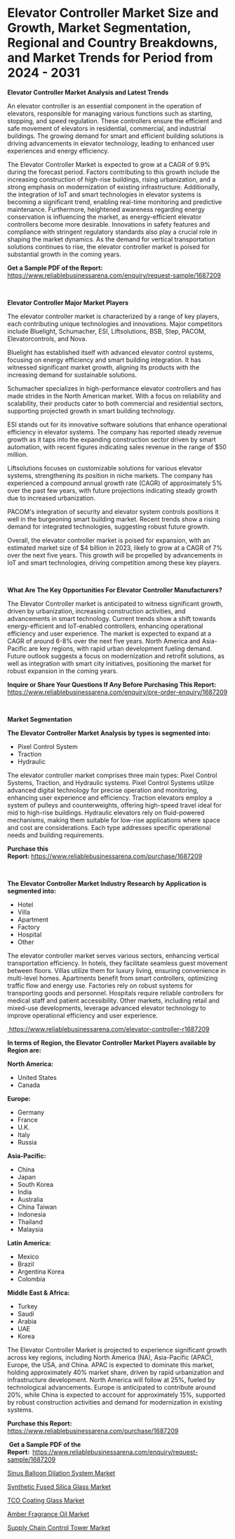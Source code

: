 <p><h1>Elevator Controller Market Size and Growth, Market Segmentation, Regional and Country Breakdowns, and Market Trends for Period from 2024 -  2031</h1></p><p><strong>Elevator Controller Market Analysis and Latest Trends</strong></p>
<p><p>An elevator controller is an essential component in the operation of elevators, responsible for managing various functions such as starting, stopping, and speed regulation. These controllers ensure the efficient and safe movement of elevators in residential, commercial, and industrial buildings. The growing demand for smart and efficient building solutions is driving advancements in elevator technology, leading to enhanced user experiences and energy efficiency.</p><p>The Elevator Controller Market is expected to grow at a CAGR of 9.9% during the forecast period. Factors contributing to this growth include the increasing construction of high-rise buildings, rising urbanization, and a strong emphasis on modernization of existing infrastructure. Additionally, the integration of IoT and smart technologies in elevator systems is becoming a significant trend, enabling real-time monitoring and predictive maintenance. Furthermore, heightened awareness regarding energy conservation is influencing the market, as energy-efficient elevator controllers become more desirable. Innovations in safety features and compliance with stringent regulatory standards also play a crucial role in shaping the market dynamics. As the demand for vertical transportation solutions continues to rise, the elevator controller market is poised for substantial growth in the coming years.</p></p>
<p><strong>Get a Sample PDF of the Report:&nbsp;</strong> <a href="https://www.reliablebusinessarena.com/enquiry/request-sample/1687209?utm_campaign=1290&utm_medium=2&utm_source=Github&utm_content=ia&utm_term=16102024&utm_id=elevator-controller">https://www.reliablebusinessarena.com/enquiry/request-sample/1687209</a></p>
<p>&nbsp;</p>
<p><strong>Elevator Controller Major Market Players</strong></p>
<p><p>The elevator controller market is characterized by a range of key players, each contributing unique technologies and innovations. Major competitors include Bluelight, Schumacher, ESI, Liftsolutions, BSB, Step, PACOM, Elevatorcontrols, and Nova. </p><p>Bluelight has established itself with advanced elevator control systems, focusing on energy efficiency and smart building integration. It has witnessed significant market growth, aligning its products with the increasing demand for sustainable solutions.</p><p>Schumacher specializes in high-performance elevator controllers and has made strides in the North American market. With a focus on reliability and scalability, their products cater to both commercial and residential sectors, supporting projected growth in smart building technology.</p><p>ESI stands out for its innovative software solutions that enhance operational efficiency in elevator systems. The company has reported steady revenue growth as it taps into the expanding construction sector driven by smart automation, with recent figures indicating sales revenue in the range of $50 million.</p><p>Liftsolutions focuses on customizable solutions for various elevator systems, strengthening its position in niche markets. The company has experienced a compound annual growth rate (CAGR) of approximately 5% over the past few years, with future projections indicating steady growth due to increased urbanization.</p><p>PACOM's integration of security and elevator system controls positions it well in the burgeoning smart building market. Recent trends show a rising demand for integrated technologies, suggesting robust future growth.</p><p>Overall, the elevator controller market is poised for expansion, with an estimated market size of $4 billion in 2023, likely to grow at a CAGR of 7% over the next five years. This growth will be propelled by advancements in IoT and smart technologies, driving competition among these key players.</p></p>
<p>&nbsp;</p>
<p><strong>What Are The Key Opportunities For Elevator Controller Manufacturers?</strong></p>
<p><p>The Elevator Controller market is anticipated to witness significant growth, driven by urbanization, increasing construction activities, and advancements in smart technology. Current trends show a shift towards energy-efficient and IoT-enabled controllers, enhancing operational efficiency and user experience. The market is expected to expand at a CAGR of around 6-8% over the next five years. North America and Asia-Pacific are key regions, with rapid urban development fueling demand. Future outlook suggests a focus on modernization and retrofit solutions, as well as integration with smart city initiatives, positioning the market for robust expansion in the coming years.</p></p>
<p><strong>Inquire or Share Your Questions If Any Before Purchasing This Report:</strong> <a href="https://www.reliablebusinessarena.com/enquiry/pre-order-enquiry/1687209?utm_campaign=1290&utm_medium=2&utm_source=Github&utm_content=ia&utm_term=16102024&utm_id=elevator-controller">https://www.reliablebusinessarena.com/enquiry/pre-order-enquiry/1687209</a></p>
<p>&nbsp;</p>
<p><strong>Market Segmentation</strong></p>
<p><strong>The Elevator Controller Market Analysis by types is segmented into:</strong></p>
<p><ul><li>Pixel Control System</li><li>Traction</li><li>Hydraulic</li></ul></p>
<p><p>The elevator controller market comprises three main types: Pixel Control Systems, Traction, and Hydraulic systems. Pixel Control Systems utilize advanced digital technology for precise operation and monitoring, enhancing user experience and efficiency. Traction elevators employ a system of pulleys and counterweights, offering high-speed travel ideal for mid to high-rise buildings. Hydraulic elevators rely on fluid-powered mechanisms, making them suitable for low-rise applications where space and cost are considerations. Each type addresses specific operational needs and building requirements.</p></p>
<p><strong>Purchase this Report:&nbsp;</strong><a href="https://www.reliablebusinessarena.com/purchase/1687209?utm_campaign=1290&utm_medium=2&utm_source=Github&utm_content=ia&utm_term=16102024&utm_id=elevator-controller">https://www.reliablebusinessarena.com/purchase/1687209</a></p>
<p>&nbsp;</p>
<p><strong>The Elevator Controller Market Industry Research by Application is segmented into:</strong></p>
<p><ul><li>Hotel</li><li>Villa</li><li>Apartment</li><li>Factory</li><li>Hospital</li><li>Other</li></ul></p>
<p><p>The elevator controller market serves various sectors, enhancing vertical transportation efficiency. In hotels, they facilitate seamless guest movement between floors. Villas utilize them for luxury living, ensuring convenience in multi-level homes. Apartments benefit from smart controllers, optimizing traffic flow and energy use. Factories rely on robust systems for transporting goods and personnel. Hospitals require reliable controllers for medical staff and patient accessibility. Other markets, including retail and mixed-use developments, leverage advanced elevator technology to improve operational efficiency and user experience.</p></p>
<p><a href="https://www.reliablebusinessarena.com/elevator-controller-r1687209?utm_campaign=1290&utm_medium=2&utm_source=Github&utm_content=ia&utm_term=16102024&utm_id=elevator-controller">&nbsp;https://www.reliablebusinessarena.com/elevator-controller-r1687209</a></p>
<p><strong>In terms of Region, the Elevator Controller Market Players available by Region are:</strong></p>
<p>
    <p> <strong> North America: </strong>
        <ul>
            <li>United States</li>
            <li>Canada</li>
        </ul>
        </p> 
    <p> <strong> Europe: </strong>
        <ul>
            <li>Germany</li>
            <li>France</li>
            <li>U.K.</li>
            <li>Italy</li>
            <li>Russia</li>
        </ul>
        </p> 
    <p> <strong> Asia-Pacific: </strong>
        <ul>
            <li>China</li>
            <li>Japan</li>
            <li>South Korea</li>
            <li>India</li>
            <li>Australia</li>
            <li>China Taiwan</li>
            <li>Indonesia</li>
            <li>Thailand</li>
            <li>Malaysia</li>
        </ul>
        </p> 
    <p> <strong> Latin America: </strong>
        <ul>
            <li>Mexico</li>
            <li>Brazil</li>
            <li>Argentina Korea</li>
            <li>Colombia</li>
        </ul>
        </p> 
    <p> <strong> Middle East & Africa: </strong>
        <ul>
            <li>Turkey</li>
            <li>Saudi</li>
            <li>Arabia</li>
            <li>UAE</li>
            <li>Korea</li>
        </ul>
    </p>
    </p>
<p><p>The Elevator Controller Market is projected to experience significant growth across key regions, including North America (NA), Asia-Pacific (APAC), Europe, the USA, and China. APAC is expected to dominate this market, holding approximately 40% market share, driven by rapid urbanization and infrastructure development. North America will follow at 25%, fueled by technological advancements. Europe is anticipated to contribute around 20%, while China is expected to account for approximately 15%, supported by robust construction activities and demand for modernization in existing systems.</p></p>
<p><strong>Purchase this Report: </strong><a href="https://www.reliablebusinessarena.com/purchase/1687209?utm_campaign=1290&utm_medium=2&utm_source=Github&utm_content=ia&utm_term=16102024&utm_id=elevator-controller">https://www.reliablebusinessarena.com/purchase/1687209</a></p>
<p>&nbsp;<strong>Get a Sample PDF of the Report:&nbsp;&nbsp;</strong><a href="https://www.reliablebusinessarena.com/enquiry/request-sample/1687209?utm_campaign=1290&utm_medium=2&utm_source=Github&utm_content=ia&utm_term=16102024&utm_id=elevator-controller">https://www.reliablebusinessarena.com/enquiry/request-sample/1687209</a></p>
<p><strong></strong></p>
<p><p><a href="https://www.linkedin.com/pulse/sinus-balloon-dilation-system-market-research-report-exploring-yqevf?trk=public_post_embed_feed-article-content&utm_campaign=1290&utm_medium=2&utm_source=Github&utm_content=ia&utm_term=16102024&utm_id=elevator-controller">Sinus Balloon Dilation System Market</a></p><p><a href="https://www.linkedin.com/pulse/strategic-market-insights-navigating-global-synthetic-fused-k4kfe?utm_campaign=1290&utm_medium=2&utm_source=Github&utm_content=ia&utm_term=16102024&utm_id=elevator-controller">Synthetic Fused Silica Glass Market</a></p><p><a href="https://www.linkedin.com/pulse/tco-coating-glass-market-industry-trends-forecast-period-from-u0fmf?trk=public_post_embed_feed-article-content&utm_campaign=1290&utm_medium=2&utm_source=Github&utm_content=ia&utm_term=16102024&utm_id=elevator-controller">TCO Coating Glass Market</a></p><p><a href="https://github.com/GroverBarry/Market-Research-Report-List-7/blob/main/amber-fragrance-oil-market.md?utm_campaign=1290&utm_medium=2&utm_source=Github&utm_content=ia&utm_term=16102024&utm_id=elevator-controller">Amber Fragrance Oil Market</a></p><p><a href="https://github.com/juliaficg7n3/Market-Research-Report-List-1/blob/main/supply-chain-control-tower-market.md?utm_campaign=1290&utm_medium=2&utm_source=Github&utm_content=ia&utm_term=16102024&utm_id=elevator-controller">Supply Chain Control Tower Market</a></p></p>